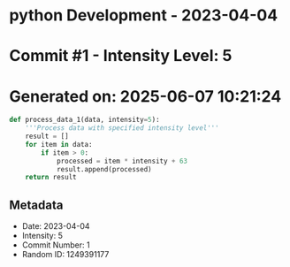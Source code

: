 ﻿# python Development - 2023-04-04
# Commit #1 - Intensity Level: 5
# Generated on: 2025-06-07 10:21:24
```python
def process_data_1(data, intensity=5):
    '''Process data with specified intensity level'''
    result = []
    for item in data:
        if item > 0:
            processed = item * intensity + 63
            result.append(processed)
    return result
```
## Metadata
- Date: 2023-04-04
- Intensity: 5
- Commit Number: 1
- Random ID: 1249391177
